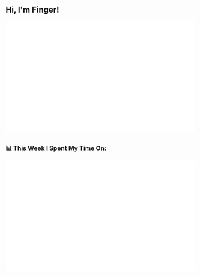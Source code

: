 <h2> Hi, I'm Finger!</h2>

<img align="right" src="https://raw.githubusercontent.com/spianmo/github-stats/master/generated/overview.svg#gh-light-mode-only">

<!-- <img align="right" height="160em" src="https://github-readme-stats-eight-theta.vercel.app/api/top-langs/?username=spianmo&layout=compact&langs_count=8&theme=algolia"/>	 -->
	
```go
package main

type Me struct {
	Name   string
	Job    string
	Code   string
	Skills string
}

func main() {
	me := &Me{
		Name:   "Finger",
		Job:    "Client-side Engineer",
		Code:   "Java and C++ and Others",
		Skills: "Android Security NLP ^o^",
	}
	_ = me
}
```


<h3>📊 This Week I Spent My Time On:</h3>
<img align='right' src="https://raw.githubusercontent.com/spianmo/github-stats/master/generated/languages.svg#gh-light-mode-only">

<!--START_SECTION:waka-->

```text
Kotlin                 8 hrs 12 mins   ███████▒░░░░░░░░░░░░░░░░░   28.99 %
C++                    4 hrs 43 mins   ████░░░░░░░░░░░░░░░░░░░░░   16.66 %
Java                   4 hrs 5 mins    ███▓░░░░░░░░░░░░░░░░░░░░░   14.45 %
CMake                  2 hrs 58 mins   ██▓░░░░░░░░░░░░░░░░░░░░░░   10.51 %
Groovy                 1 hr 53 mins    █▓░░░░░░░░░░░░░░░░░░░░░░░   06.67 %
```

<!--END_SECTION:waka-->
